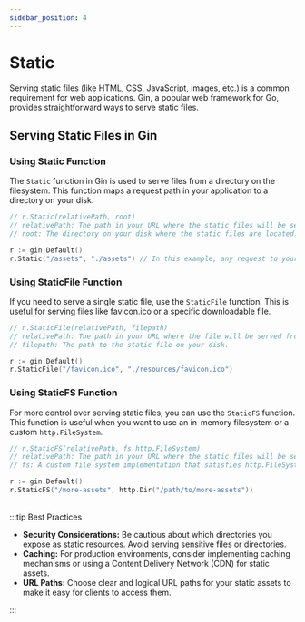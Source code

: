 ```yaml
---
sidebar_position: 4
---
```


# Static

Serving static files (like HTML, CSS, JavaScript, images, etc.) is a common requirement for web applications. Gin, a popular web framework for Go, provides straightforward ways to serve static files.

## Serving Static Files in Gin

### Using Static Function

The `Static` function in Gin is used to serve files from a directory on the filesystem. This function maps a request path in your application to a directory on your disk.

  ```go
  // r.Static(relativePath, root)
  // relativePath: The path in your URL where the static files will be served from.
  // root: The directory on your disk where the static files are located.

  r := gin.Default()
  r.Static("/assets", "./assets") // In this example, any request to your server at /assets will serve files from the ./assets directory on your disk.
  ```

### Using StaticFile Function

If you need to serve a single static file, use the `StaticFile` function. This is useful for serving files like favicon.ico or a specific downloadable file.

  ```go
  // r.StaticFile(relativePath, filepath)
  // relativePath: The path in your URL where the file will be served from.
  // filepath: The path to the static file on your disk.

  r := gin.Default()
  r.StaticFile("/favicon.ico", "./resources/favicon.ico")
  ```

### Using StaticFS Function

For more control over serving static files, you can use the `StaticFS` function. This function is useful when you want to use an in-memory filesystem or a custom `http.FileSystem`.

  ```go
  // r.StaticFS(relativePath, fs http.FileSystem)
  // relativePath: The path in your URL where the static files will be served from.
  // fs: A custom file system implementation that satisfies http.FileSystem.

  r := gin.Default()
  r.StaticFS("/more-assets", http.Dir("/path/to/more-assets"))
  ```

<br />
:::tip Best Practices

- **Security Considerations:** Be cautious about which directories you expose as static resources. Avoid serving sensitive files or directories.
- **Caching:** For production environments, consider implementing caching mechanisms or using a Content Delivery Network (CDN) for static assets.
- **URL Paths:** Choose clear and logical URL paths for your static assets to make it easy for clients to access them.

:::